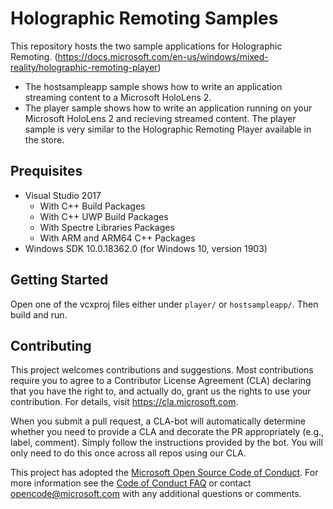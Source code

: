 
# Holographic Remoting Samples

This repository hosts the two sample applications for Holographic Remoting. (https://docs.microsoft.com/en-us/windows/mixed-reality/holographic-remoting-player)
* The hostsampleapp sample shows how to write an application streaming content to a Microsoft HoloLens 2.
* The player sample shows how to write an application running on your Microsoft HoloLens 2 and recieving streamed content. The player sample is very similar to the Holographic Remoting Player available in the store.

## Prequisites

* Visual Studio 2017
    * With C++ Build Packages
    * With C++ UWP Build Packages
    * With Spectre Libraries Packages
    * With ARM and ARM64 C++ Packages
* Windows SDK 10.0.18362.0 (for Windows 10, version 1903)

## Getting Started

Open one of the vcxproj files either under ```player/``` or ```hostsampleapp/```. Then build and run.

## Contributing

This project welcomes contributions and suggestions.  Most contributions require you to agree to a
Contributor License Agreement (CLA) declaring that you have the right to, and actually do, grant us
the rights to use your contribution. For details, visit https://cla.microsoft.com.

When you submit a pull request, a CLA-bot will automatically determine whether you need to provide
a CLA and decorate the PR appropriately (e.g., label, comment). Simply follow the instructions
provided by the bot. You will only need to do this once across all repos using our CLA.

This project has adopted the [Microsoft Open Source Code of Conduct](https://opensource.microsoft.com/codeofconduct/).
For more information see the [Code of Conduct FAQ](https://opensource.microsoft.com/codeofconduct/faq/) or
contact [opencode@microsoft.com](mailto:opencode@microsoft.com) with any additional questions or comments.
